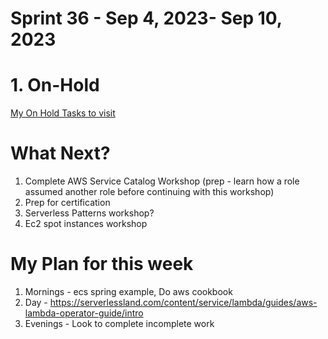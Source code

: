 <h1>Sprint 36 - Sep 4, 2023- Sep 10, 2023</h1>

# 1. On-Hold

[My On Hold Tasks to visit](./on-hold-tasks.md)

# What Next?

1. Complete AWS Service Catalog Workshop (prep - learn how a role assumed another role before continuing with this workshop)
1. Prep for certification
1. Serverless Patterns workshop?
1. Ec2 spot instances workshop

# My Plan for this week

1. Mornings - ecs spring example, Do aws cookbook
1. Day - https://serverlessland.com/content/service/lambda/guides/aws-lambda-operator-guide/intro
1. Evenings - Look to complete incomplete work